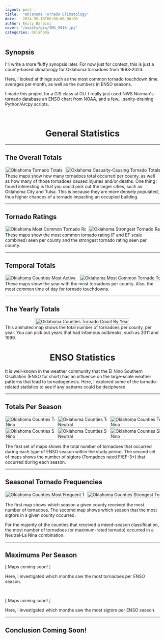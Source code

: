 ```yaml
---
layout: post
title:  "Oklahoma Tornado Climatology"
date:   2024-05-10T00:00:00-00:00
author: Emily Barbini
cover: "/assets/gis/IMG_5910.jpg"
categories: Oklahoma
---
```


<h2>Synopsis</h2>
I'll write a more fluffy synopsis later. For now just for context, this is just a county-based climatology for Oklahoma tornadoes from 1993-2023.

Here, I looked at things such as the most common tornado touchdown time, averages per month, as well as the numbers in ENSO seasons. 

I made this project for a GIS class at OU. I really just used NWS Norman's tornado database an ENSO chart from NOAA, and a few... sanity-draining Python/Arcpy scripts.

<br>

<div style="text-align: center;">
	<h1>General Statistics</h1>
</div>

<hr>

<h2>The Overall Totals</h2>
<div style="display: flex; gap: 10px; justify-content: center; align-items: center;">
  <a href="{{ site.baseurl }}/maps/serious/ou2_a.jpg" data-lightbox="tor-map" data-title="Oklahoma Tornado Totals">
    <img 
      src="{{ site.baseurl }}/maps/serious/ou2_a.jpg" 
      alt="Oklahoma Tornado Totals" 
      title="Oklahoma Counties Tornado Totals 1993-2023" 
      style="width: auto; height:220%;">
  </a>
  <a href="{{ site.baseurl }}/maps/serious/ou2_b.jpg" data-lightbox="tor-map" data-title="Oklahoma Casualty-Causing Tornado Totals">
    <img 
      src="{{ site.baseurl }}/maps/serious/ou2_b.jpg" 
      alt="Oklahoma Casualty-Causing Tornado Totals" 
      title="Oklahoma Counties Casualty-Causing Tornado Totals 1993-2023" 
      style="width: auto; height:220%;">
  </a>
</div>
These maps show how many tornadoes total occurred per county, as well as how many of those tornadoes caused injuries and/or deaths. One thing I found interesting is that you could pick out the larger cities, such as Oklahoma City and Tulsa. This is because they are more densely populated, thus higher chances of a tornado impacting an occupied building.

<hr>

<h2>Tornado Ratings</h2>
<div style="display: flex; gap: 10px; justify-content: center; align-items: center;">
  <a href="{{ site.baseurl }}/maps/serious/ou2_e.jpg" data-lightbox="tor-map" data-title="Oklahoma Most Common Tornado Rating">
    <img 
      src="{{ site.baseurl }}/maps/serious/ou2_e.jpg" 
      alt="Oklahoma Most Common Tornado Rating" 
      title="Oklahoma Most Common Tornado Rating 1993-2023" 
      style="width: auto; height:220%;">
  </a>
  <a href="{{ site.baseurl }}/maps/serious/ou2_f.jpg" data-lightbox="tor-map" data-title="Oklahoma Strongest Tornado Rating">
    <img 
      src="{{ site.baseurl }}/maps/serious/ou2_f.jpg" 
      alt="Oklahoma Strongest Tornado Rating" 
      title="Oklahoma Counties Strongest Tornado Rating 1993-2023" 
      style="width: auto; height:220%;">
  </a>
</div>
These maps show the most common tornado rating (F and EF scale combined) seen per county and the strongest tornado rating seen per county.

<hr>

<h2>Temporal Totals</h2>
<div style="display: flex; gap: 10px; justify-content: center; align-items: center;">
  <a href="{{ site.baseurl }}/maps/serious/ou2_c.jpg" data-lightbox="tor-map" data-title="Most Active Tornado Year">
    <img 
      src="{{ site.baseurl }}/maps/serious/ou2_c.jpg" 
      alt="Oklahoma Counties Most Active Tornado Year" 
      title="Oklahoma Counties Most Active Tornado Year 1993-2023" 
      style="width: auto; height:220%;">
  </a>
  <a href="{{ site.baseurl }}/maps/serious/ou2_d.jpg" data-lightbox="tor-map" data-title="Oklahoma Most Common Tornado Touchdown Time">
    <img 
      src="{{ site.baseurl }}/maps/serious/ou2_d.jpg" 
      alt="Oklahoma Most Common Tornado Touchdown Time" 
      title="Oklahoma Most Common Tornado Touchdown Time 1993-2023" 
      style="width: auto; height:220%;">
  </a>
</div>
These maps show the year with the most tornadoes per county. Also, the most common time of day for tornado touchdowns. 

<hr>

<h2>The Yearly Totals</h2>
<div style="display: flex; gap: 10px; justify-content: center; align-items: center;">
  <a href="{{ site.baseurl }}/maps/serious/ou2_g.gif" data-lightbox="tor-map" data-title="Yearly Tornado Counts">
    <img 
      src="{{ site.baseurl }}/maps/serious/ou2_g.gif" 
      alt="Oklahoma Counties Tornado Count By Year" 
      title="Oklahoma Counties Tornado Totals by Year 1993-2023" 
      style="width: auto; height:220%;">
  </a>
</div>
This animated map shows the total number of tornadoes per county, per year. You can pick out years that had infamous outbreaks, such as 2011 and 1999.

<br>

<div style="text-align: center;">
	<h1>ENSO Statistics</h1>
</div>
It is well-known in the weather community that the El Nino Southern Oscillation (ENSO for short) has an influence on the large-scale weather patterns that lead to tornadogenesis. Here, I explored some of the tornado-related statistics to see if any patterns could be deciphered.

<hr>

<h2>Totals Per Season</h2>
<div style="display: flex; gap: 10px; justify-content: center; align-items: center;">
  <a href="{{ site.baseurl }}/maps/serious/ou2_h.jpg" data-lightbox="tor-map" data-title="Oklahoma Counties Tornado Totals 1993-2023 El Nino">
    <img 
      src="{{ site.baseurl }}/maps/serious/ou2_h.jpg" 
      alt="Oklahoma Counties Tornado Totals 1993-2023 El Nino" 
      title="Oklahoma Counties Tornado Totals 1993-2023 El Nino" 
      style="width: auto; height:220%;">
  </a>
  <a href="{{ site.baseurl }}/maps/serious/ou2_i.jpg" data-lightbox="tor-map" data-title="Oklahoma Counties Tornado Totals 1993-2023 Neutral">
    <img 
      src="{{ site.baseurl }}/maps/serious/ou2_i.jpg" 
      alt="Oklahoma Counties Tornado Totals 1993-2023 Neutral" 
      title="Oklahoma Counties Tornado Totals 1993-2023 Neutral" 
      style="width: auto; height:220%;">
  </a>
  <a href="{{ site.baseurl }}/maps/serious/ou2_j.jpg" data-lightbox="tor-map" data-title="Oklahoma Counties Tornado Totals 1993-2023 La Nina">
    <img 
      src="{{ site.baseurl }}/maps/serious/ou2_j.jpg" 
      alt="Oklahoma Counties Tornado Totals 1993-2023 La Nina" 
      title="Oklahoma Counties Tornado Totals 1993-2023 La Nina" 
      style="width: auto; height:220%;">
  </a>
</div>


<div style="display: flex; gap: 10px; justify-content: center; align-items: center;">
  <a href="{{ site.baseurl }}/maps/serious/ou2_k.jpg" data-lightbox="tor-map" data-title="Oklahoma Counties Sigtor Totals 1993-2023 El Nino">
    <img 
      src="{{ site.baseurl }}/maps/serious/ou2_k.jpg" 
      alt="Oklahoma Counties Sigtor Totals 1993-2023 El Nino" 
      title="Oklahoma Counties Sigtor Totals 1993-2023 El Nino" 
      style="width: auto; height:220%;">
  </a>
  <a href="{{ site.baseurl }}/maps/serious/ou2_l.jpg" data-lightbox="tor-map" data-title="Oklahoma Counties Sigtor Totals 1993-2023 Neutral">
    <img 
      src="{{ site.baseurl }}/maps/serious/ou2_l.jpg" 
      alt="Oklahoma Counties Sigtor Totals 1993-2023 Neutral" 
      title="Oklahoma Counties Sigtor Totals 1993-2023 Neutral" 
      style="width: auto; height:220%;">
  </a>
  <a href="{{ site.baseurl }}/maps/serious/ou2_m.jpg" data-lightbox="tor-map" data-title="Oklahoma Counties Sigtor Totals 1993-2023 La Nina">
    <img 
      src="{{ site.baseurl }}/maps/serious/ou2_m.jpg" 
      alt="Oklahoma Counties Sigtor Totals 1993-2023 La Nina" 
      title="Oklahoma Counties Sigtor Totals 1993-2023 La Nina" 
      style="width: auto; height:220%;">
  </a>
</div>

The first set of maps shows the total number of tornadoes that occurred during each type of ENSO season within the study period. The second set of maps shows the number of sigtors (Tornadoes rated F/EF-3+) that occurred during each season.

<hr>

<h2>Seasonal Tornado Frequencies</h2>
<div style="display: flex; gap: 10px; justify-content: center; align-items: center;">
  <a href="{{ site.baseurl }}/maps/serious/ou2_n.jpg" data-lightbox="tor-map" data-title="Oklahoma Counties Most Frequent Tornado ENSO Season">
    <img 
      src="{{ site.baseurl }}/maps/serious/ou2_n.jpg" 
      alt="Oklahoma Counties Most Frequent Tornado ENSO Season" 
      title="Oklahoma Counties Most Frequent Tornado ENSO Season" 
      style="width: auto; height:220%;">
  </a>
  <a href="{{ site.baseurl }}/maps/serious/ou2_o.jpg" data-lightbox="tor-map" data-title="Oklahoma Counties Strongest Tornado ENSO Season">
    <img 
      src="{{ site.baseurl }}/maps/serious/ou2_o.jpg" 
      alt="Oklahoma Counties Strongest Tornado ENSO Season" 
      title="Oklahoma Counties Strongest Tornado ENSO Season" 
      style="width: auto; height:220%;">
  </a>
</div>

The first map shows which season a given county received the most number of tornadoes. The secomd map shows which season that the most sigtors in a given county occurred.

For the majority of the counties that received a mixed-season classification, the most number of tornadoes (or maximum-rated tornado) occurred in a Neutral-La Nina combination. 

<hr>
 
<h2>Maximums Per Season</h2>

[ Maps coming soon! ]

Here, I investigated which months saw the most tornadoes per ENSO season. 

<br>

[ Maps coming soon! ]

Here, I investigated which months saw the most sigtors per ENSO season.

<hr>

<h2>Conclusion Coming Soon!</h2>